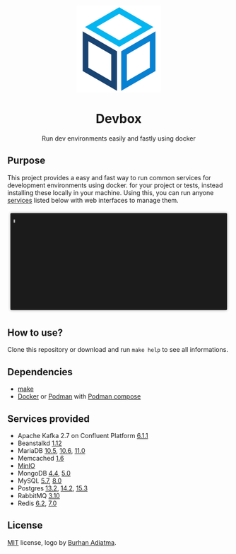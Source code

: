 <p align="center"><img alt="Devbox" src="./cube-11.png" /></p>
<h1 align="center">Devbox</h1>
<p align="center">Run dev environments easily and fastly using docker</p>

## Purpose

This project provides a easy and fast way to run common services for development environments using docker. for your project or tests, instead installing these locally in your machine. Using this, you can run anyone [services](#services-provided) listed below with web interfaces to manage them.

<p align="center"><a href="./terminal.gif?raw=true"><img alt="Terminal" src="./terminal.gif?raw=true" /></a></p>

## How to use?

Clone this repository or download and run `make help` to see all informations.

## Dependencies

* [make](https://www.gnu.org/software/make/)
* [Docker](https://www.docker.com/) or [Podman](https://podman.io/) with [Podman compose](https://github.com/containers/podman-compose)

## Services provided

* Apache Kafka 2.7 on Confluent Platform [6.1.1](https://docs.confluent.io/platform/6.1.1/release-notes/index.html)
* Beanstalkd [1.12](https://beanstalkd.github.io/2020/06/04/1.12-release-notes.html)
* MariaDB [10.5](https://mariadb.com/kb/en/mariadb-server-10-5/), [10.6](https://mariadb.com/kb/en/mariadb-server-10-6/), [11.0](https://mariadb.com/kb/en/mariadb-server-11-0/)
* Memcached [1.6](https://memcached.org/)
* [MinIO](https://min.io/)
* MongoDB [4.4](https://docs.mongodb.com/manual/release-notes/4.4/), [5.0](https://docs.mongodb.com/manual/release-notes/5.0/)
* MySQL [5.7](https://dev.mysql.com/doc/relnotes/mysql/5.7/en/), [8.0](https://dev.mysql.com/doc/relnotes/mysql/8.0/en/)
* Postgres [13.2](https://www.postgresql.org/docs/13/release-13-2.html), [14.2](https://www.postgresql.org/docs/14/release-14-2.html), [15.3](https://www.postgresql.org/docs/15/release-15-3.html)
* RabbitMQ [3.10](https://blog.rabbitmq.com/tags/v3.10.x/)
* Redis [6.2](https://redis.io), [7.0](https://redis.io)

## License
[MIT](/license) license, logo by [Burhan Adiatma](https://www.vecteezy.com/members/gembuls).
